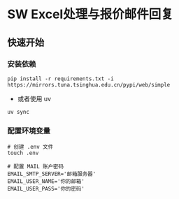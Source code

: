 # SW Excel处理与报价邮件回复

## 快速开始

### 安装依赖
```shell
pip install -r requirements.txt -i https://mirrors.tuna.tsinghua.edu.cn/pypi/web/simple
```

- 或者使用 uv
```
uv sync
```

### 配置环境变量
```
# 创建 .env 文件
touch .env

# 配置 MAIL 账户密码
EMAIL_SMTP_SERVER='邮箱服务器'
EMAIL_USER_NAME='你的邮箱'
EMAIL_USER_PASS='你的密码'
```
